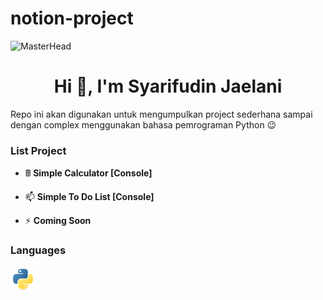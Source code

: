 # notion-project
![MasterHead](https://media.geeksforgeeks.org/wp-content/uploads/20201123152927/PythonProjects11.png)

<h1 align="center">Hi 👋, I'm Syarifudin Jaelani</h1>

<p>Repo ini akan digunakan untuk mengumpulkan project sederhana sampai dengan complex menggunakan bahasa pemrograman Python 😉</p>

<h3>List Project</h3>

- 🖩 **Simple Calculator [Console]**

- 📫 **Simple To Do List [Console]**

- ⚡ **Coming Soon**

<h3>Languages</h3>

<p align="left">
<a href="https://www.python.org" target="_blank" rel="noreferrer"> <img src="https://raw.githubusercontent.com/devicons/devicon/master/icons/python/python-original.svg" alt="python" width="40" height="40"/> </a> 
</p>
